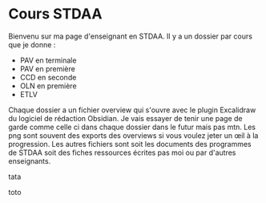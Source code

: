 # Cours STDAA

Bienvenu sur ma page d'enseignant en STDAA. 
Il y a un dossier par cours que je donne : 
- PAV en terminale
- PAV en première
- CCD en seconde
- OLN en première
- ETLV 

Chaque dossier a un fichier overview qui s'ouvre avec le plugin Excalidraw du logiciel de rédaction Obsidian. Je vais essayer de tenir une page de garde comme celle ci dans chaque dossier dans le futur mais pas mtn. Les png sont souvent des exports des overviews si vous voulez jeter un œil à la progression. 
Les autres fichiers sont soit les documents des programmes de STDAA soit des fiches ressources écrites pas moi ou par d'autres enseignants. 


tata

toto
